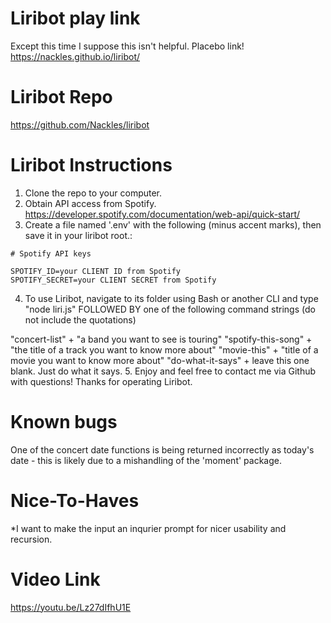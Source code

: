 # Liribot play link
Except this time I suppose this isn't helpful. Placebo link!
https://nackles.github.io/liribot/

# Liribot Repo
https://github.com/Nackles/liribot

# Liribot Instructions
1. Clone the repo to your computer.
2. Obtain API access from Spotify. https://developer.spotify.com/documentation/web-api/quick-start/
3. Create a file named '.env' with the following (minus accent marks), then save it in your liribot root.:
```
# Spotify API keys

SPOTIFY_ID=your CLIENT ID from Spotify
SPOTIFY_SECRET=your CLIENT SECRET from Spotify
```
4. To use Liribot, navigate to its folder using Bash or another CLI and type "node liri.js" FOLLOWED BY one of the following command strings (do not include the quotations)

"concert-list" + "a band you want to see is touring"
"spotify-this-song" + "the title of a track you want to know more about"
"movie-this" + "title of a movie you want to know more about"
"do-what-it-says" + leave this one blank. Just do what it says.
5. Enjoy and feel free to contact me via Github with questions! Thanks for operating Liribot.

# Known bugs
One of the concert date functions is being returned incorrectly as today's date - this is likely due to a mishandling of the 'moment' package.

# Nice-To-Haves
*I want to make the input an inqurier prompt for nicer usability and recursion.

# Video Link
https://youtu.be/Lz27dIfhU1E
